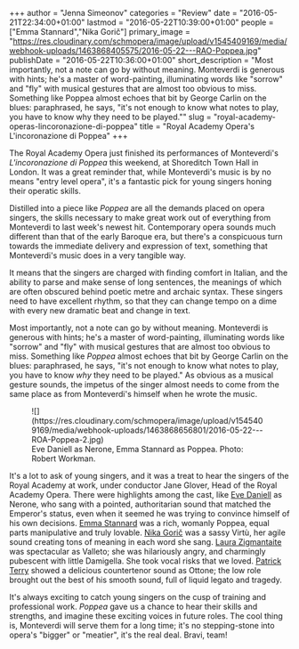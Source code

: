 +++
author = "Jenna Simeonov"
categories = "Review"
date = "2016-05-21T22:34:00+01:00"
lastmod = "2016-05-22T10:39:00+01:00"
people = ["Emma Stannard","Nika Gorič"]
primary_image = "https://res.cloudinary.com/schmopera/image/upload/v1545409169/media/webhook-uploads/1463868405575/2016-05-22---RAO-Poppea.jpg"
publishDate = "2016-05-22T10:36:00+01:00"
short_description = "Most importantly, not a note can go by without meaning. Monteverdi is generous with hints; he&#039;s a master of word-painting, illuminating words like &quot;sorrow&quot; and &quot;fly&quot; with musical gestures that are almost too obvious to miss. Something like Poppea almost echoes that bit by George Carlin on the blues: paraphrased, he says, &quot;it&#039;s not enough to know what notes to play, you have to know why they need to be played.&quot;"
slug = "royal-academy-operas-lincoronazione-di-poppea"
title = "Royal Academy Opera&#039;s L&#039;incoronazione di Poppea"
+++

The Royal Academy Opera just finished its performances of Monteverdi's *L'incoronazione di Poppea* this weekend, at Shoreditch Town Hall in London. It was a great reminder that, while Monteverdi's music is by no means "entry level opera", it's a fantastic pick for young singers honing their operatic skills.

Distilled into a piece like *Poppea* are all the demands placed on opera singers, the skills necessary to make great work out of everything from Monteverdi to last week's newest hit. Contemporary opera sounds much different than that of the early Baroque era, but there's a conspicuous turn towards the immediate delivery and expression of text, something that Monteverdi's music does in a very tangible way. 

It means that the singers are charged with finding comfort in Italian, and the ability to parse and make sense of long sentences, the meanings of which are often obscured behind poetic metre and archaic syntax. These singers need to have excellent rhythm, so that they can change tempo on a dime with every new dramatic beat and change in text. 

Most importantly, not a note can go by without meaning. Monteverdi is generous with hints; he's a master of word-painting, illuminating words like "sorrow" and "fly" with musical gestures that are almost too obvious to miss. Something like *Poppea* almost echoes that bit by George Carlin on the blues: paraphrased, he says, "it's not enough to know what notes to play, you have to know *why* they need to be played." As obvious as a musical gesture sounds, the impetus of the singer almost needs to come from the same place as from Monteverdi's himself when he wrote the music.

<figure data-type="image">
![](https://res.cloudinary.com/schmopera/image/upload/v1545409169/media/webhook-uploads/1463868656801/2016-05-22---ROA-Poppea-2.jpg)<figcaption>Eve Daniell as Nerone, Emma Stannard as Poppea. Photo: Robert Workman.</figcaption>
</figure>

It's a lot to ask of young singers, and it was a treat to hear the singers of the Royal Academy at work, under conductor Jane Glover, Head of the Royal Academy Opera. There were highlights among the cast, like [Eve Daniell](https://twitter.com/eve_daniell) as Nerone, who sang with a pointed, authoritarian sound that matched the Emperor's status, even when it seemed he was trying to convince himself of his own decisions. [Emma Stannard](/scene/people/emma-stannard/) was a rich, womanly Poppea, equal parts manipulative and truly lovable. [Nika Gorič](/scene/people/nika-goric/) was a sassy Virtù, her agile sound creating tons of meaning in each word she sang. [Laura Zigmantaite](https://twitter.com/lzigmantaite) was spectacular as Valleto; she was hilariously angry, and charmingly pubescent with little Damigella. She took vocal risks that we loved. [Patrick Terry](https://twitter.com/patricketerry) showed a delicious countertenor sound as Ottone; the low role brought out the best of his smooth sound, full of liquid legato and tragedy.

It's always exciting to catch young singers on the cusp of training and professional work. *Poppea* gave us a chance to hear their skills and strengths, and imagine these exciting voices in future roles. The cool thing is, Monteverdi will serve them for a long time; it's no stepping-stone into opera's "bigger" or "meatier", it's the real deal. Bravi, team!
